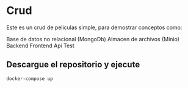 # Crud
Este es un crud de peliculas simple, para demostrar conceptos como:

Base de datos no relacional (MongoDb)
Almacen de archivos (Minio)
Backend
Frontend
Api
Test

## Descargue el repositorio y ejecute
```
docker-compose up
```